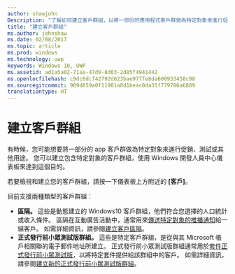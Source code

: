 ```yaml
---
author: shawjohn
Description: "了解如何建立客戶群組，以將一部份的應用程式客戶群做為特定對象來進行促銷、測試或其他用途。"
title: "建立客戶群組"
ms.author: johnshaw
ms.date: 02/08/2017
ms.topic: article
ms.prod: windows
ms.technology: uwp
keywords: Windows 10, UWP
ms.assetid: ad1a5a02-71aa-47d9-8d03-2d85f4941442
ms.openlocfilehash: c9dc6dcf42792d623bae97ffe8da600933458c98
ms.sourcegitcommit: 909d859a0f11981a8d1beac0da35f779786a6889
translationtype: HT
---
```

# <a name="create-customer-groups"></a>建立客戶群組

有時候，您可能想要將一部分的 app 客戶群做為特定對象來進行促銷、測試或其他用途。 您可以建立包含特定對象的客戶群組，使用 Windows 開發人員中心儀表板來達到這個目的。

若要檢視和建立您的客戶群組，請按一下儀表板上方附近的 **\[客戶\]**。

目前支援兩種類型的客戶群組︰

- **區隔。** 這些是動態建立的 Windows10 客戶群組，他們符合您選擇的人口統計或收入條件。 區隔在互動廣告活動中，通常用來[傳送特定對象的推播通知](send-push-notifications-to-your-apps-customers.md)給一組客戶。 如需詳細資訊，請參閱[建立客戶區隔](create-customer-segments.md)。
- **正式發行前小眾測試版群組。** 這些是特定客戶群組，是從與其 Microsoft 帳戶相關聯的電子郵件地址所建立。 正式發行前小眾測試版群組通常用於[套件正式發行前小眾測試版](package-flights.md)，以將特定套件提供給該群組中的客戶。 如需詳細資訊，請參閱[建立新的正式發行前小眾測試版群組](package-flights.md#create-a-new-flight-group)。

